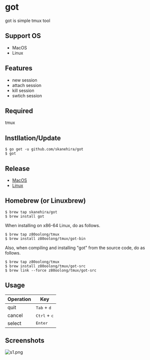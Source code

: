 # got
got is simple tmux tool

## Support OS
- MacOS
- Linux

## Features
- new session
- attach session
- kill session
- swtich session

## Required
tmux

## Instllation/Update
```
$ go get -u github.com/skanehira/got
$ got
```

## Release
- [MacOS](https://github.com/skanehira/got/releases/download/v1.0.3/MacOS.zip)
- [Linux](https://github.com/skanehira/got/releases/download/v1.0.3/Linux.zip)

## Homebrew (or Linuxbrew)
```
$ brew tap skanehira/got
$ brew install got
```

When installing on x86-64 Linux, do as follows.

```
$ brew tap z80oolong/tmux
$ brew install z80oolong/tmux/got-bin
```

Also, when compiling and installing "got" from the source code, do as follows.

```
$ brew tap z80oolong/tmux
$ brew install z80oolong/tmux/got-src
$ brew link --force z80oolong/tmux/got-src
```

## Usage
| Operation | Key                            |
|-----------|--------------------------------|
| quit      | <kbd>Tab</kbd>  + <kbd>d</kbd> |
| cancel    | <kbd>Ctrl</kbd> + <kbd>c</kbd> |
| select    | <kbd>Enter</kbd>               |

## Screenshots
![s1.png](https://github.com/skanehira/got/blob/master/images/s1.png)
